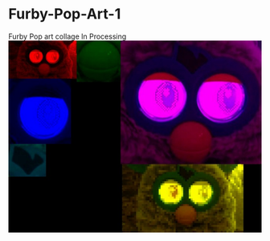 # Furby-Pop-Art-1
Furby Pop art collage In Processing
![furby collage](https://raw.githubusercontent.com/Meandmyfurbies/Furby-Pop-Art-1/master/furbycollage.jpg)
